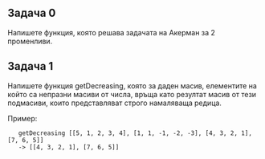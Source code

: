 ## Задача 0
Напишете функция, която решава задачата на Акерман за 2 променливи.

## Задача 1
Напишете функция getDecreasing, която за даден масив, елементите на който са непразни масиви от числа, връща като резултат масив от тези подмасиви, които представляват строго намаляваща редица.

Пример:

```
   getDecreasing [[5, 1, 2, 3, 4], [1, 1, -1, -2, -3], [4, 3, 2, 1], [7, 6, 5]]
   -> [[4, 3, 2, 1], [7, 6, 5]]
```
